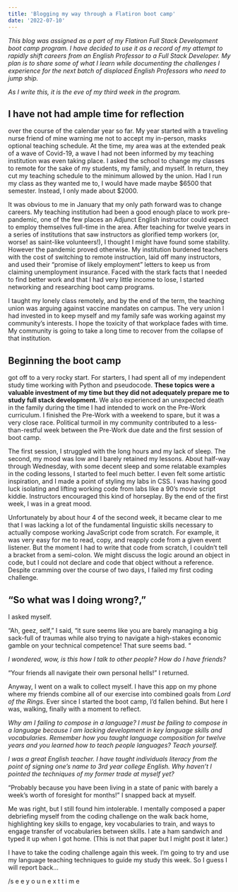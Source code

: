 ```yaml
---
title: 'Blogging my way through a Flatiron boot camp'
date: '2022-07-10'
---
```


*This blog was assigned as a part of my Flatiron Full Stack Development boot camp program. I have decided to use it as a record of my attempt to rapidly shift careers from an English Professor to a Full Stack Developer. My plan is to share some of what I learn while documenting the challenges I experience for the next batch of displaced English Professors who need to jump ship.*

*As I write this, it is the eve of my third week in the program.*
## I have not had ample time for reflection

over the course of the calendar year so far. My year started with a traveling nurse friend of mine warning me not to accept my in-person, masks optional teaching schedule. At the time, my area was at the extended peak of a wave of Covid-19, a wave I had not been informed by my teaching institution was even taking place. I asked the school to change my classes to remote for the sake of my students, my family, and myself. In return, they cut my teaching schedule to the minimum allowed by the union. Had I run my class as they wanted me to, I would have made maybe $6500 that semester. Instead, I only made about $2000.

It was obvious to me in January that my only path forward was to change careers. My teaching institution had been a good enough place to work pre-pandemic, one of the few places an Adjunct English instructor could expect to employ themselves full-time in the area. After teaching for twelve years in a series of institutions that saw instructors as glorified temp workers (or, worse! as saint-like volunteers!), I thought I might have found some stability. However the pandemic proved otherwise. My institution burdened teachers with the cost of switching to remote instruction, laid off many instructors, and used their “promise of likely employment” letters to keep us from claiming unemployment insurance. Faced with the stark facts that I needed to find better work and that I had very little income to lose, I started networking and researching boot camp programs.

I taught my lonely class remotely, and by the end of the term, the teaching union was arguing against vaccine mandates on campus. The very union I had invested in to keep myself and my family safe was working against my community’s interests. I hope the toxicity of that workplace fades with time. My community is going to take a long time to recover from the collapse of that institution.
## Beginning the boot camp

got off to a very rocky start. For starters, I had spent all of my independent study time working with Python and pseudocode. **These topics were a valuable investment of my time but they did not adequately prepare me to study full stack development.** We also experienced an unexpected death in the family during the time I had intended to work on the Pre-Work curriculum. I finished the Pre-Work with a weekend to spare, but it was a very close race. Political turmoil in my community contributed to a less-than-restful week between the Pre-Work due date and the first session of boot camp.

The first session, I struggled with the long hours and my lack of sleep. The second, my mood was low and I barely retained my lessons. About half-way through Wednesday, with some decent sleep and some relatable examples in the coding lessons, I started to feel much better. I even felt some artistic inspiration, and I made a point of styling my labs in CSS. I was having good luck isolating and lifting working code from labs like a 90’s movie script kiddie. Instructors encouraged this kind of horseplay. By the end of the first week, I was in a great mood.

Unfortunately by about hour 4 of the second week, it became clear to me that I was lacking a lot of the fundamental linguistic skills necessary to actually compose working JavaScript code from scratch. For example, it was very easy for me to read, copy, and reapply code from a given event listener. But the moment I had to write that code from scratch, I couldn’t tell a bracket from a semi-colon. We might discuss the logic around an object in code, but I could not declare and code that object without a reference. Despite cramming over the course of two days, I failed my first coding challenge.
## “So what was I doing wrong?,”

I asked myself.

“Ah, geez, self,” I said, “it sure seems like you are barely managing a big sack-full of traumas while also trying to navigate a high-stakes economic gamble on your technical competence! That sure seems bad. “

*I wondered, wow, is this how I talk to other people? How do I have friends?*

“Your friends all navigate their own personal hells!” I returned.

Anyway, I went on a walk to collect myself. I have this app on my phone where my friends combine all of our exercise into combined goals from *Lord of the Rings*. Ever since I started the boot camp, I’d fallen behind. But here I was, walking, finally with a moment to reflect.

*Why am I failing to compose in a language? I must be failing to compose in a language because I am lacking development in key language skills and vocabularies. Remember how you taught language composition for twelve years and you learned how to teach people languages? Teach yourself.*

*I was a great English teacher. I have taught individuals literacy from the point of signing one’s name to 3rd year college English. Why haven’t I pointed the techniques of my former trade at myself yet?*

“Probably because you have been living in a state of panic with barely a week’s worth of foresight for months!” I snapped back at myself.

Me was right, but I still found him intolerable. I mentally composed a paper debriefing myself from the coding challenge on the walk back home, highlighting key skills to engage, key vocabularies to train, and ways to engage transfer of vocabularies between skills. I ate a ham sandwich and typed it up when I got home. (This is not that paper but I might post it later.)

I have to take the coding challenge again this week. I’m going to try and use my language teaching techniques to guide my study this week. So I guess I will report back…

/s e e y o u n e x t t i m e